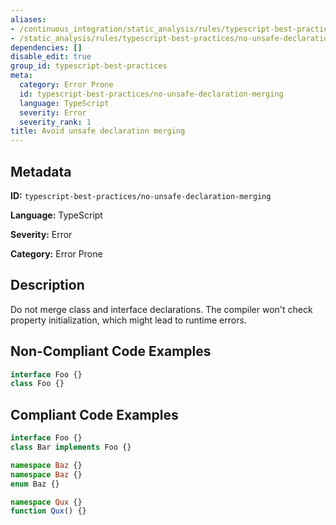 ```yaml
---
aliases:
- /continuous_integration/static_analysis/rules/typescript-best-practices/no-unsafe-declaration-merging
- /static_analysis/rules/typescript-best-practices/no-unsafe-declaration-merging
dependencies: []
disable_edit: true
group_id: typescript-best-practices
meta:
  category: Error Prone
  id: typescript-best-practices/no-unsafe-declaration-merging
  language: TypeScript
  severity: Error
  severity_rank: 1
title: Avoid unsafe declaration merging
---
```

<!--  SOURCED FROM https://github.com/DataDog/datadog-static-analyzer-rule-docs -->


## Metadata
**ID:** `typescript-best-practices/no-unsafe-declaration-merging`

**Language:** TypeScript

**Severity:** Error

**Category:** Error Prone

## Description
Do not merge class and interface declarations. The compiler won't check property initialization, which might lead to runtime errors.

## Non-Compliant Code Examples
```typescript
interface Foo {}
class Foo {}
```

## Compliant Code Examples
```typescript
interface Foo {}
class Bar implements Foo {}

namespace Baz {}
namespace Baz {}
enum Baz {}

namespace Qux {}
function Qux() {}
```
